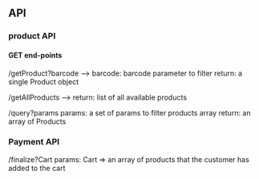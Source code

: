 ## API

### product API

#### GET end-points

/getProduct?barcode --> 
    barcode: barcode parameter to filter
    return: a single Product object

/getAllProducts -->
    return: list of all available products

/query?params
    params: a set of params to filter products array
    return: an array of Products


### Payment API

/finalize?Cart
    params: Cart => an array of products that the customer has added to the cart

